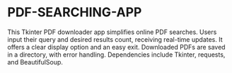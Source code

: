 # PDF-SEARCHING-APP
 This Tkinter PDF downloader app simplifies online PDF searches. Users input their query and desired results count, receiving real-time updates. It offers a clear display option and an easy exit. Downloaded PDFs are saved in a directory, with error handling. Dependencies include Tkinter, requests, and BeautifulSoup.
